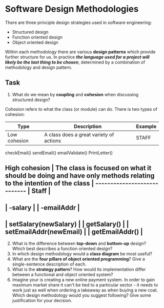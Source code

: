# Software Design Methodologies

There are three principle design strategies used in software engineering:

- Structured design
- Function oriented design
- Object oriented design

Within each methodology there are various **design patterns** which provide further structure for us. In practice ***the language used for a project will likely be the last thing to be chosen***, determined by a combination of methodology and design pattern.

## Task

1. What do we mean by **coupling** and **cohesion** when discussing structured design?

Cohesion refers to what the class (or module) can do. There is two types of cohesion:

| Type | Description | Example
| ----------- | ----------- | -----------
Low cohesion | A class does a great variety of actions | STAFF 
checkEmail()
sendEmail()
emailValidate()
PrintLetter()

High cohesion | The class is focused on what it should be doing and have only methods relating to the intention of the class | ----------------------------
| Staff                   |
----------------------------
| -salary                 |
| -emailAddr              |
----------------------------
| setSalary(newSalary)    |
| getSalary()             |
| setEmailAddr(newEmail)  |
| getEmailAddr()          |
----------------------------







2. What is the difference between **top-down** and **bottom-up** design? Which best describes a function oriented design?
3. In which design methodology would a **class diagram** be most useful?
4. What are the **four pillars of object oriented programming**? Give a single-sentence description of each.
5. What is the **strategy pattern**? How would its implementation differ between a functional and object oriented system?
6. Imagine your is creating a new online payment system. In order to gain maximum market share it can't be tied to a particular sector - it needs to work just as well when ordering a takeaway as when buying a new coat. Which design methodology would you suggest following? Give some justification for your decision.